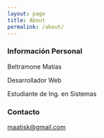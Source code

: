 ```yaml
---
layout: page
title: About
permalink: /about/
---
```


### Información Personal

Beltramone Matías 

Desarrollador Web  

Estudiante de Ing. en Sistemas  


### Contacto

[maatisk@gmail.com](mailto:maatisk@gmail.com)
